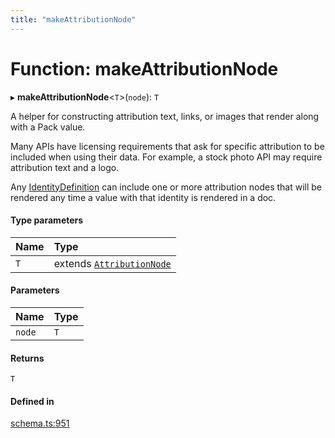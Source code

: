 ```yaml
---
title: "makeAttributionNode"
---
```

# Function: makeAttributionNode

▸ **makeAttributionNode**<`T`\>(`node`): `T`

A helper for constructing attribution text, links, or images that render along with a Pack value.

Many APIs have licensing requirements that ask for specific attribution to be included
when using their data. For example, a stock photo API may require attribution text
and a logo.

Any [IdentityDefinition](../interfaces/IdentityDefinition.md) can include one or more attribution nodes that will be
rendered any time a value with that identity is rendered in a doc.

#### Type parameters

| Name | Type |
| :------ | :------ |
| `T` | extends [`AttributionNode`](../types/AttributionNode.md) |

#### Parameters

| Name | Type |
| :------ | :------ |
| `node` | `T` |

#### Returns

`T`

#### Defined in

[schema.ts:951](https://github.com/coda/packs-sdk/blob/main/schema.ts#L951)

